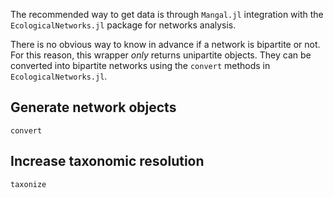 The recommended way to get data is through `Mangal.jl` integration with the
`EcologicalNetworks.jl` package for networks analysis.

There is no obvious way to know in advance if a network is bipartite or not. For
this reason, this wrapper *only* returns unipartite objects. They can be
converted into bipartite networks using the `convert` methods in
`EcologicalNetworks.jl`.

## Generate network objects

```@docs
convert
```

## Increase taxonomic resolution

```@docs
taxonize
```
